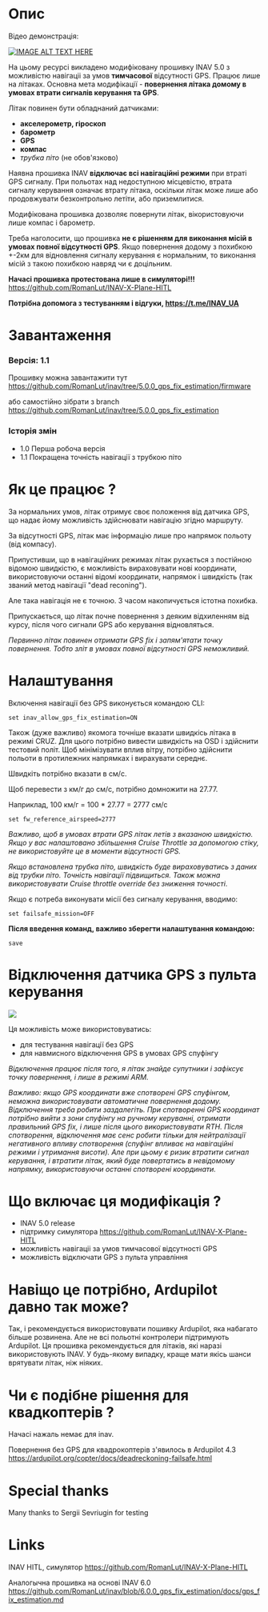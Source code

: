 # Опис

Відео демонстрація:

[![IMAGE ALT TEXT HERE](https://img.youtube.com/vi/MiOdIXQ3F5w/0.jpg)](https://www.youtube.com/watch?v=MiOdIXQ3F5w)

На цьому ресурсі викладено модифіковану прошивку INAV 5.0 з можливістю навігаціі за умов **тимчасової** відсутності GPS.
Працює лише на літаках.
Основна мета модифікації - **повернення літака домому в умовах втрати сигналів керування та GPS**.


Літак повинен бути обладнаний датчиками:
- **акселерометр, гіроскоп**
- **барометр**
- **GPS**
- **компас**
- *трубка піто* (не обов'язково)


Наявна прошивка INAV **відключає всі навігаційні режими** при втраті GPS сигналу. При польотах над недоступною місцевістю, втрата сигналу керування означає втрату літака, оскільки літак може лише або продовжувати безконтрольно летіти, або приземлитися.

Модифікована прошивка дозволяє повернути літак, вікористовуючи лише компас і барометр.

Треба наголосити, що прошивка **не є рішенням для виконання місій в умовах повної відсутності GPS**. Якщо повернення додому з похибкою +-2км для відновлення сигналу керування є нормальним, то виконання місій з такою похибкою навряд чи є доцільним.

**Начасі прошивка протестована лише в симуляторі!!!** https://github.com/RomanLut/INAV-X-Plane-HITL

**Потрібна допомога з тестуванням і відгуки, https://t.me/INAV_UA**

# Завантаження

### Версія: 1.1

Прошивку можна завантажити тут https://github.com/RomanLut/inav/tree/5.0.0_gps_fix_estimation/firmware

або самостійно зібрати з branch https://github.com/RomanLut/inav/tree/5.0.0_gps_fix_estimation


### Історія змін

* 1.0 Перша робоча версія
* 1.1 Покращена точність навігації з трубкою піто

# Як це працює ?

За нормальних умов, літак отримує своє положення від датчика GPS, що надає йому можливість здійснювати навігацію згідно маршруту.

За відсутності GPS, літак має інформацію лише про напрямок польоту (від компасу).

Припустивши, що в навігаційних режимах літак рухається з постійною відомою швидкістю, є можливість вираховувати нові координати, використовуючи останні відомі координати, напрямок і швидкість (так званий метод навігації "dead reconing").

Але така навігація не є точною. З часом накопичується істотна похибка. 

Припускається, що літак почне повернення з деяким відхиленням від курсу, після чого сигнали GPS або керування відновляться.

*Первинно літак повинен отримати GPS fix і запям'ятати точку повернення. Тобто зліт в умовах повної відсутності GPS неможливий.*

# Налаштування

Включення навігації без GPS виконується командою CLI:

```set inav_allow_gps_fix_estimation=ON```

Також (дуже важливо) якомога точніше вказати швидкісь літака в режимі CRUZ. Для цього потрібно вивести швидкість на OSD і здійснити тестовий політ. Щоб мінімізувати вплив вітру, потрібно здійснити польоти в протилежних напрямках і вирахувати середнє.

Швидкіть потрібно вказати в см/с. 

Щоб перевести з км/г до см/с, потрібно домножити на 27.77.

Наприклад, 100 км/г = 100 * 27.77 = 2777 см/с

```set fw_reference_airspeed=2777```

*Важливо, щоб в умовах втрати GPS літак летів з вказаною швидкістю. Якщо у вас налаштовано збільшення Cruise Throttle за допомогою стіку, не використовуйте це в моменти відсутності GPS.*

*Якщо встановлена трубка піто, швидкість буде вираховуватись з даних від трубки піто. Точність навігації підвищиться. Також можна використовувати Cruise throttle override без зниження точності*.

Якщо є потреба виконувати місії без сигналу керування, вводимо:

```set failsafe_mission=OFF```

**Після введення команд, важливо зберегти налаштування командою:**

```save```

# Відключення датчика GPS з пульта керування

![](Screenshots/gps_off_box.png) 

Ця можливість може використовуватись:
- для тестування навігації без GPS
- для навмисного відключення GPS в умовах GPS спуфінгу

*Відключення працює після того, я літак знайде супутники і зафіксує точку повернення, і лише в режимі ARM.*

*Важливо: якщо GPS координати вже спотворені GPS спуфінгом, неможна використовувати автоматичне повернення додому. Відключення треба робити заздалегіть. При спотворенні GPS координат потрібно вийти з зони спуфінгу на ручному керуванні, отримати правильний GPS fix, і лише після цього використовувати RTH. Після спотворення, відключення має сенс робити тільки для нейтралізації негативного впливу спотворення (спуфінг впливає на навігаційні режими і утримання висоти). Але при цьому є ризик втратити сигнал керування, і втратити літак, який буде повертатись в невідомому напрямку, використовуючи останні спотворені координати.*

# Що включає ця модифікація ?

- INAV 5.0 release
- підтримку симулятора https://github.com/RomanLut/INAV-X-Plane-HITL
- можливість навігаціі за умов тимчасової відсутності GPS
- можливість відключати GPS з пульта управління


# Навіщо це потрібно, Ardupilot давно так може?

Так, і рекомендується використовувати пошивку Ardupilot, яка набагато більше розвинена. Але не всі польотні контролери підтримують Ardupilot. Ця прошивка рекомендується для літаків, які наразі використовують INAV. У будь-якому випадку, краще мати якісь шанси врятувати літак, ніж ніяких.

# Чи є подібне рішення для квадкоптерів ?

Начасі нажаль немає для inav. 

Повернення без GPS для квадрокоптерів з'явилось в Ardupilot 4.3 https://ardupilot.org/copter/docs/deadreckoning-failsafe.html


# Special thanks

Many thanks to Sergii Sevriugin for testing

# Links

INAV HITL, симулятор https://github.com/RomanLut/INAV-X-Plane-HITL

Аналогычна прошивка на основі INAV 6.0 https://github.com/RomanLut/inav/blob/6.0.0_gps_fix_estimation/docs/gps_fix_estimation.md
